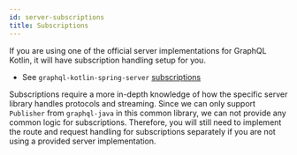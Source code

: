 ```yaml
---
id: server-subscriptions
title: Subscriptions
---
```

If you are using one of the official server implementations for GraphQL Kotlin, it will have subscription handling setup for you.

-   See `graphql-kotlin-spring-server` [subscriptions](spring-server/spring-subscriptions.md)

Subscriptions require a more in-depth knowledge of how the specific server library handles protocols and streaming.
Since we can only support `Publisher` from `graphql-java` in this common library, we can not provide any common logic for subscriptions.
Therefore, you will still need to implement the route and request handling for subscriptions separately if you are not using a provided server implementation.
